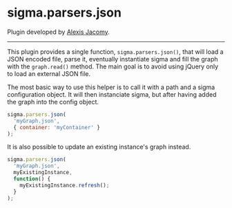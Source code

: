sigma.parsers.json
==================

Plugin developed by [Alexis Jacomy](https://github.com/jacomyal).

---

This plugin provides a single function, `sigma.parsers.json()`, that will load a JSON encoded file, parse it, eventually instantiate sigma and fill the graph with the `graph.read()` method. The main goal is to avoid using jQuery only to load an external JSON file.

The most basic way to use this helper is to call it with a path and a sigma configuration object. It will then instanciate sigma, but after having added the graph into the config object.

````javascript
sigma.parsers.json(
  'myGraph.json',
  { container: 'myContainer' }
);
````

It is also possible to update an existing instance's graph instead.

````javascript
sigma.parsers.json(
  'myGraph.json',
  myExistingInstance,
  function() {
    myExistingInstance.refresh();
  }
);
````
